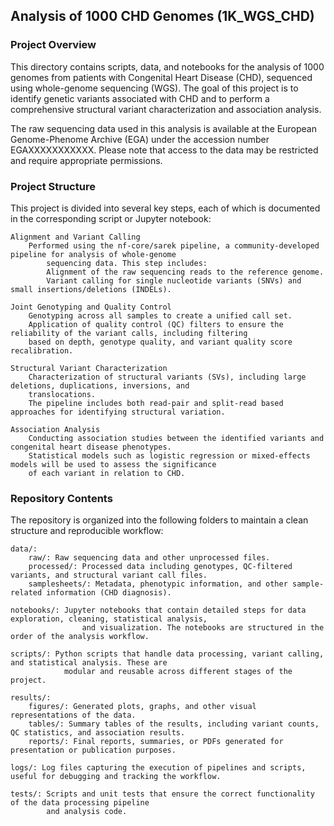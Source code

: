 ## Analysis of 1000 CHD Genomes (1K_WGS_CHD)

### Project Overview

This directory contains scripts, data, and notebooks for the analysis of 1000 genomes from patients with Congenital
Heart Disease (CHD), sequenced using whole-genome sequencing (WGS). The goal of this project is to identify genetic
variants associated with CHD and to perform a comprehensive structural variant characterization and association analysis.

The raw sequencing data used in this analysis is available at the European Genome-Phenome Archive (EGA) under the 
accession number EGAXXXXXXXXXXX. Please note that access to the data may be restricted and require appropriate 
permissions.

### Project Structure

This project is divided into several key steps, each of which is documented in the corresponding script or Jupyter notebook:

    Alignment and Variant Calling
        Performed using the nf-core/sarek pipeline, a community-developed pipeline for analysis of whole-genome 
            sequencing data. This step includes:
            Alignment of the raw sequencing reads to the reference genome.
            Variant calling for single nucleotide variants (SNVs) and small insertions/deletions (INDELs).

    Joint Genotyping and Quality Control
        Genotyping across all samples to create a unified call set.
        Application of quality control (QC) filters to ensure the reliability of the variant calls, including filtering
        based on depth, genotype quality, and variant quality score recalibration.

    Structural Variant Characterization
        Characterization of structural variants (SVs), including large deletions, duplications, inversions, and 
        translocations.
        The pipeline includes both read-pair and split-read based approaches for identifying structural variation.

    Association Analysis
        Conducting association studies between the identified variants and congenital heart disease phenotypes.
        Statistical models such as logistic regression or mixed-effects models will be used to assess the significance
        of each variant in relation to CHD.

### Repository Contents

The repository is organized into the following folders to maintain a clean structure and reproducible workflow:

    data/:
        raw/: Raw sequencing data and other unprocessed files.
        processed/: Processed data including genotypes, QC-filtered variants, and structural variant call files.
        samplesheets/: Metadata, phenotypic information, and other sample-related information (CHD diagnosis).

    notebooks/: Jupyter notebooks that contain detailed steps for data exploration, cleaning, statistical analysis, 
                    and visualization. The notebooks are structured in the order of the analysis workflow.

    scripts/: Python scripts that handle data processing, variant calling, and statistical analysis. These are 
                modular and reusable across different stages of the project.

    results/:
        figures/: Generated plots, graphs, and other visual representations of the data.
        tables/: Summary tables of the results, including variant counts, QC statistics, and association results.
        reports/: Final reports, summaries, or PDFs generated for presentation or publication purposes.

    logs/: Log files capturing the execution of pipelines and scripts, useful for debugging and tracking the workflow.

    tests/: Scripts and unit tests that ensure the correct functionality of the data processing pipeline 
            and analysis code.

